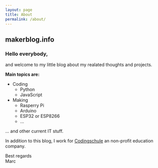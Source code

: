 ```yaml
---
layout: page
title: About  
permalink: /about/
---
```


## makerblog.info

### Hello everybody,

and welcome to my little blog about my realated thoughts and projects.

**Main topics are:**
* Coding
    * Python
    * JavaScript
* Making
    * Rasperry Pi
    * Arduino
    * ESP32 or ESP8266
    * ...

... and other current IT stuff.

In addition to this blog, I work for [Codingschule](https://www.codingschule.de) an non-profit education company.

Best regards   
Marc

